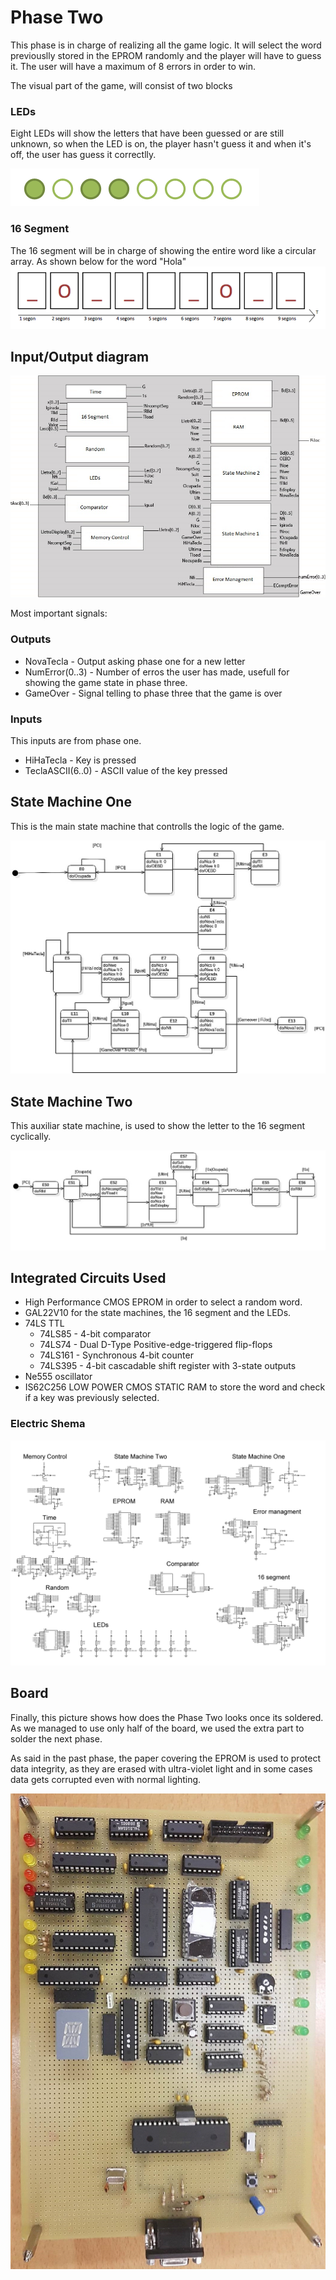 
# Phase Two #

This phase is in charge of realizing all the game logic. It will select the word previouslly stored in the EPROM randomly and the player will have to guess it. The user will have a maximum of 8 errors in order to win. 

The visual part of the game, will consist of two blocks

### LEDs ###
Eight LEDs will show the letters that have been guessed or are still unknown, so when the LED is on, the player hasn't guess it and when it's off, the user has guess it correctlly.

![ScreenShot](images/LEDsLogic.PNG)

### 16 Segment ###
The 16 segment will be in charge of showing the entire word like a circular array. As shown below for the word "Hola"
![ScreenShot](images/DisplayLogic.PNG)

## Input/Output diagram

![ScreenShot](images/Diagram.jpg)

Most important signals:
### Outputs ###
* NovaTecla  - Output asking phase one for a new letter
* NumError(0..3) - Number of erros the user has made, usefull for showing the game state in phase three.
* GameOver - Signal telling to phase three that the game is over

### Inputs ###
This inputs are from phase one.
* HiHaTecla  - Key is pressed 
* TeclaASCII(6..0)  - ASCII value of the key pressed

## State Machine One
This is the main state machine that controlls the logic of the game. 

![ScreenShot](images/StateMachineOne.jpg)

## State Machine Two
This auxiliar state machine, is used to show the letter to the 16 segment cyclically.

![ScreenShot](images/StateMachineTwo.jpg)

## Integrated Circuits Used
* High Performance CMOS EPROM in order to select a random word. 
* GAL22V10 for the state machines, the 16 segment and the LEDs.
* 74LS TTL
  * 74LS85 - 4-bit comparator
  * 74LS74 - Dual D-Type Positive-edge-triggered flip-flops
  * 74LS161 - Synchronous 4-bit counter
  * 74LS395 - 4-bit cascadable shift register with 3-state outputs
 * Ne555 oscillator
 * IS62C256 LOW POWER CMOS STATIC RAM to store the word and check if a key was previously selected.

### Electric Shema

![ScreenShot](ElectricSchemeProteus/Phase2.bmp)

## Board

Finally, this picture shows how does the Phase Two looks once its soldered. As we managed to use only half of the board, we used the extra part to solder the next phase.

As said in the past phase, the paper covering the EPROM is used to protect data integrity, as they are erased with ultra-violet light and in some cases data gets corrupted even with normal lighting.

![ScreenShot](images/PhaseTwo&Three.jpg)
